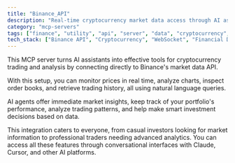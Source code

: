 ```yaml
---
title: "Binance_API"
description: "Real-time cryptocurrency market data access through AI assistants with Binance API integration."
category: "mcp-servers"
tags: ["finance", "utility", "api", "server", "data", "cryptocurrency", "trading", "AI assistants", "real-time analytics"]
tech_stack: ["Binance API", "Cryptocurrency", "WebSocket", "Financial Data", "Trading", "Natural Language Processing", "AI Platforms"]
---
```


This MCP server turns AI assistants into effective tools for cryptocurrency trading and analysis by connecting directly to Binance's market data API.

With this setup, you can monitor prices in real time, analyze charts, inspect order books, and retrieve trading history, all using natural language queries.

AI agents offer immediate market insights, keep track of your portfolio's performance, analyze trading patterns, and help make smart investment decisions based on data.

This integration caters to everyone, from casual investors looking for market information to professional traders needing advanced analytics. You can access all these features through conversational interfaces with Claude, Cursor, and other AI platforms.